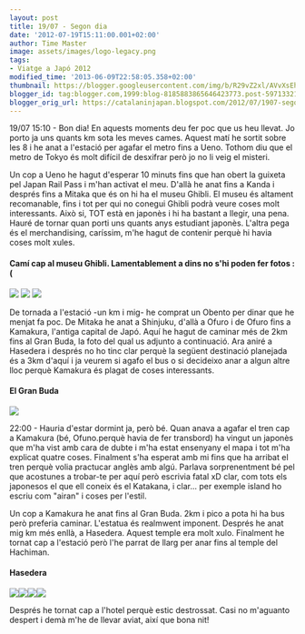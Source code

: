 ```yaml
---
layout: post
title: 19/07 - Segon dia
date: '2012-07-19T15:11:00.001+02:00'
author: Time Master
image: assets/images/logo-legacy.png
tags:
- Viatge a Japó 2012
modified_time: '2013-06-09T22:58:05.358+02:00'
thumbnail: https://blogger.googleusercontent.com/img/b/R29vZ2xl/AVvXsEhzRlW_Rvrud0ADMkmzncJmHdYvdkQc4Nx9hVShGvlfNzIoAtYZ2D5LylIGx6XY5zeFxPMqFKs1vrUTePmQNaSArfIVSxGFUneGeTSSUGd4QMpcEyOiJVrAr6mEp2Hppzo2XQdwSWFq7Mc/s72-c/DSCN0726.JPG
blogger_id: tag:blogger.com,1999:blog-8185883865646423773.post-5971332155656195132
blogger_orig_url: https://catalaninjapan.blogspot.com/2012/07/1907-segon-dia.html
---
```


19/07 15:10 - Bon dia! En aquests moments deu fer poc que us heu llevat. Jo porto ja uns quants km sota les meves cames. Aquest matí he sortit sobre les 8 i he anat a l'estació per agafar el metro fins a Ueno. Tothom diu que el metro de Tokyo és molt difícil de desxifrar però jo no li veig el misteri. 
  

  

Un cop a Ueno he hagut d'esperar 10 minuts fins que han obert la guixeta pel Japan Rail Pass i m'han activat el meu. D'allà he anat fins a Kanda i després fins a Mitaka que és on hi ha el museu Ghibli. El museu és altament recomanable, fins i tot per qui no conegui Ghibli podrà veure coses molt interessants. Això si, TOT està en japonès i hi ha bastant a llegir, una pena. Hauré de tornar quan porti uns quants anys estudiant japonès. L'altra pega és el merchandising, caríssim, m'he hagut de contenir perquè hi havia coses molt xules. 
  

  

#### Camí cap al museu Ghibli. Lamentablement a dins no s'hi poden fer fotos :(


[![](https://blogger.googleusercontent.com/img/b/R29vZ2xl/AVvXsEhzRlW_Rvrud0ADMkmzncJmHdYvdkQc4Nx9hVShGvlfNzIoAtYZ2D5LylIGx6XY5zeFxPMqFKs1vrUTePmQNaSArfIVSxGFUneGeTSSUGd4QMpcEyOiJVrAr6mEp2Hppzo2XQdwSWFq7Mc/s320/DSCN0726.JPG)](https://blogger.googleusercontent.com/img/b/R29vZ2xl/AVvXsEhzRlW_Rvrud0ADMkmzncJmHdYvdkQc4Nx9hVShGvlfNzIoAtYZ2D5LylIGx6XY5zeFxPMqFKs1vrUTePmQNaSArfIVSxGFUneGeTSSUGd4QMpcEyOiJVrAr6mEp2Hppzo2XQdwSWFq7Mc/s1600/DSCN0726.JPG)
[![](https://blogger.googleusercontent.com/img/b/R29vZ2xl/AVvXsEhRVXnTdC45-1-VVfVGfCw-sDOLawbgy5MYXwNAY9aMwIkbKH_8BkavcAqOztzkyS8FfwFy3XjY4cp5zWmvHdcOrZyAfPSuhfxDZZrn-mZ8Pv5idwLc-2-ri4EKFMJvCM4rRL6oP6jsqNU/s320/DSCN0723.JPG)](https://blogger.googleusercontent.com/img/b/R29vZ2xl/AVvXsEhRVXnTdC45-1-VVfVGfCw-sDOLawbgy5MYXwNAY9aMwIkbKH_8BkavcAqOztzkyS8FfwFy3XjY4cp5zWmvHdcOrZyAfPSuhfxDZZrn-mZ8Pv5idwLc-2-ri4EKFMJvCM4rRL6oP6jsqNU/s1600/DSCN0723.JPG)
[![](https://blogger.googleusercontent.com/img/b/R29vZ2xl/AVvXsEiHv9vw7Xzqh7K9kZHa7o6-UyeMKfn5H9djqPHNk6YY15tl1CNVZJuiDQV4sTMH5bhYsXPqDFYVv58A0d3wJB3qGs7Myfkh7H-AdqxICRmylOu_cx3FkJ7x8PM50iunI98V868VKlljh0s/s320/DSCN0735.JPG)](https://blogger.googleusercontent.com/img/b/R29vZ2xl/AVvXsEiHv9vw7Xzqh7K9kZHa7o6-UyeMKfn5H9djqPHNk6YY15tl1CNVZJuiDQV4sTMH5bhYsXPqDFYVv58A0d3wJB3qGs7Myfkh7H-AdqxICRmylOu_cx3FkJ7x8PM50iunI98V868VKlljh0s/s1600/DSCN0735.JPG)
  

  

De tornada a l'estació -un km i mig- he comprat un Obento per dinar que he menjat fa poc. De Mitaka he anat a Shinjuku, d'allà a Ofuro i de Ofuro fins a Kamakura, l'antiga capital de Japó. Aquí he hagut de caminar més de 2km fins al Gran Buda, la foto del qual us adjunto a continuació. Ara aniré a Hasedera i després no ho tinc clar perquè la següent destinació planejada és a 3km d'aquí i ja veurem si agafo el bus o si decideixo anar a algun altre lloc perquè Kamakura és plagat de coses interessants.
  

  

#### El Gran Buda


[![](https://blogger.googleusercontent.com/img/b/R29vZ2xl/AVvXsEg8a6I5iB0uVusB4b_5JIpXTunMd9q1bwIwXrvWqQ_9RkipyqUWgmukhIxWcdiLOfLsgJwQzogpe2JjpD4O_XOzVzRBc3ygVhZ4trO5r5V8oaeMZJ4vPk2evS4yHsByDKeW3C3hUbhaGig/s320/DSCN0755.JPG)](https://blogger.googleusercontent.com/img/b/R29vZ2xl/AVvXsEg8a6I5iB0uVusB4b_5JIpXTunMd9q1bwIwXrvWqQ_9RkipyqUWgmukhIxWcdiLOfLsgJwQzogpe2JjpD4O_XOzVzRBc3ygVhZ4trO5r5V8oaeMZJ4vPk2evS4yHsByDKeW3C3hUbhaGig/s1600/DSCN0755.JPG)
  

  

22:00 - Hauria d'estar dormint ja, però bé. Quan anava a agafar el tren cap a Kamakura (bé, Ofuno.perquè havia de fer transbord) ha vingut un japonès que m'ha vist amb cara de dubte i m'ha estat ensenyany el mapa i tot m'ha explicat quatre coses. Finalment s'ha esperat amb mi fins que ha arribat el tren perquè volia practucar anglès amb algú. Parlava sorprenentment bé pel que acostunes a trobar-te per aquí però escrivia fatal xD clar, com tots els japonesos el que ell coneix és el Katakana, i clar... per exemple island ho escriu com "airan" i coses per l'estil.
  

  

Un cop a Kamakura he anat fins al Gran Buda. 2km i pico a pota hi ha bus però preferia caminar. L'estatua és realmwent imponent. Després he anat mig km més enllà, a Hasedera. Aquest temple era molt xulo. Finalment he tornat cap a l'estació però l'he parrat de llarg per anar fins al temple del Hachiman.
  

  

#### Hasedera


[![](https://blogger.googleusercontent.com/img/b/R29vZ2xl/AVvXsEglBzq5GFnWmcIcKBhwX2bL3kNrCzL5-Sas-jeMQR5Z3lpycT_ovwUzwGdUkfQyO9VKUAFzCMMARqiXELVuD34-s0idyZtpa3qttFcl2D8xzx0wG03BirrKUnYtIq7kgMaWIJAABeyvidM/s320/DSCN0775.JPG)](https://blogger.googleusercontent.com/img/b/R29vZ2xl/AVvXsEglBzq5GFnWmcIcKBhwX2bL3kNrCzL5-Sas-jeMQR5Z3lpycT_ovwUzwGdUkfQyO9VKUAFzCMMARqiXELVuD34-s0idyZtpa3qttFcl2D8xzx0wG03BirrKUnYtIq7kgMaWIJAABeyvidM/s1600/DSCN0775.JPG)[![](https://blogger.googleusercontent.com/img/b/R29vZ2xl/AVvXsEjtMYrDgIdghFAmC07ZC4dP8nTgwTf10VSWDd5lmRdvIddG4vmONepFR_gCiRNP5hHFF95_Qnb_7iZD4PqPSd4w0odT-0JoX2O_dfKB74rdLQY2oijn_vQ3KczTrKPlJn5l9gKwF7HBYqA/s320/DSCN0784.JPG)](https://blogger.googleusercontent.com/img/b/R29vZ2xl/AVvXsEjtMYrDgIdghFAmC07ZC4dP8nTgwTf10VSWDd5lmRdvIddG4vmONepFR_gCiRNP5hHFF95_Qnb_7iZD4PqPSd4w0odT-0JoX2O_dfKB74rdLQY2oijn_vQ3KczTrKPlJn5l9gKwF7HBYqA/s1600/DSCN0784.JPG)[![](https://blogger.googleusercontent.com/img/b/R29vZ2xl/AVvXsEhVoJsyJzZrpJv86l87brHf-YSpvFsT-eYLsTdrhDpHZax3seMFw6qberJ_SmgpxoR3fOXpGi-QRoVSOVRFizBVuOKVx3BEKqMh205_Lbwm9HomOD4oPhyE9nMcvFEgBrGiS_2TrmMIKpk/s320/DSCN0817.JPG)](https://blogger.googleusercontent.com/img/b/R29vZ2xl/AVvXsEhVoJsyJzZrpJv86l87brHf-YSpvFsT-eYLsTdrhDpHZax3seMFw6qberJ_SmgpxoR3fOXpGi-QRoVSOVRFizBVuOKVx3BEKqMh205_Lbwm9HomOD4oPhyE9nMcvFEgBrGiS_2TrmMIKpk/s1600/DSCN0817.JPG)[![](https://blogger.googleusercontent.com/img/b/R29vZ2xl/AVvXsEhOEWFSdFRnFxUEGWoC7eosSm8SZM86RSVuXIWXiO5fcyVOCQ4igTNI9mELVWV7kqGapGtHE5IpJLkS6NyjnT5q7VewfSjh9hnnmPUW0uEvQkGV4HKb-GuLqb-ngUEIDd31U_3_uYkpS0U/s320/DSCN0818.JPG)](https://blogger.googleusercontent.com/img/b/R29vZ2xl/AVvXsEhOEWFSdFRnFxUEGWoC7eosSm8SZM86RSVuXIWXiO5fcyVOCQ4igTNI9mELVWV7kqGapGtHE5IpJLkS6NyjnT5q7VewfSjh9hnnmPUW0uEvQkGV4HKb-GuLqb-ngUEIDd31U_3_uYkpS0U/s1600/DSCN0818.JPG)
  

  

Després he tornat cap a l'hotel perquè estic destrossat. Casi no m'aguanto despert i demà m'he de llevar aviat, així que bona nit!